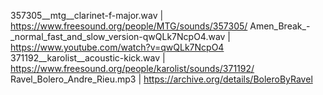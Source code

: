 357305__mtg__clarinet-f-major.wav | https://www.freesound.org/people/MTG/sounds/357305/
Amen_Break_-_normal_fast_and_slow_version-qwQLk7NcpO4.wav | https://www.youtube.com/watch?v=qwQLk7NcpO4
371192__karolist__acoustic-kick.wav | https://www.freesound.org/people/karolist/sounds/371192/
Ravel_Bolero_Andre_Rieu.mp3 | https://archive.org/details/BoleroByRavel
